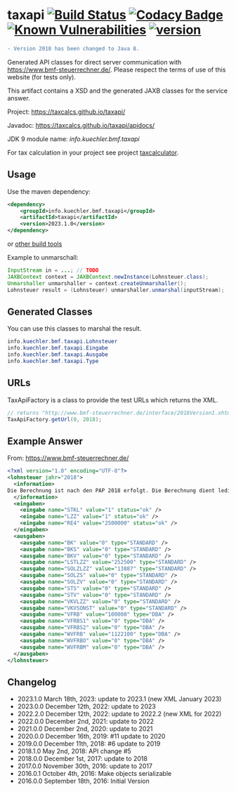 # taxapi [![Build Status](https://travis-ci.com/taxcalcs/taxapi.svg?branch=master)](https://travis-ci.com/taxcalcs/taxapi) [![Codacy Badge](https://app.codacy.com/project/badge/Grade/ed625cdbf61644a58c486d68822754d2)](https://www.codacy.com/gh/taxcalcs/taxapi/dashboard) [![Known Vulnerabilities](https://snyk.io/test/github/taxcalcs/taxapi/badge.svg?targetFile=pom.xml)](https://snyk.io/test/github/taxcalcs/taxapi?targetFile=pom.xml) [![version](https://maven-badges.herokuapp.com/maven-central/info.kuechler.bmf.taxapi/taxapi/badge.svg)](http://search.maven.org/#search|gav|1|g%3A%22info.kuechler.bmf.taxapi%22%20AND%20a%3A%22taxapi%22) 

```diff
- Version 2018 has been changed to Java 8.
```

Generated API classes for direct server communication with <https://www.bmf-steuerrechner.de/>.
Please respect the terms of use of this website (for tests only).

This artifact contains a XSD and the generated JAXB classes for the service answer.

Project: <https://taxcalcs.github.io/taxapi/>

Javadoc: <https://taxcalcs.github.io/taxapi/apidocs/>

JDK 9 module name: *info.kuechler.bmf.taxapi*

For tax calculation in your project see project [taxcalculator](https://github.com/taxcalcs/taxcalculator).

## Usage

Use the maven dependency:

```xml
<dependency>
	<groupId>info.kuechler.bmf.taxapi</groupId>
	<artifactId>taxapi</artifactId>
	<version>2023.1.0</version>
</dependency>
```
or [other build tools](https://admiralsmaster.github.io/taxapi/dependency-info.html)

Example to unmarschall:
```java
InputStream in = ...; // TODO
JAXBContext context = JAXBContext.newInstance(Lohnsteuer.class);
Unmarshaller unmarshaller = context.createUnmarshaller();
Lohnsteuer result = (Lohnsteuer) unmarshaller.unmarshal(inputStream);
```

## Generated Classes

You can use this classes to marshal the result.

```java
info.kuechler.bmf.taxapi.Lohnsteuer
info.kuechler.bmf.taxapi.Eingabe
info.kuechler.bmf.taxapi.Ausgabe
info.kuechler.bmf.taxapi.Type
```

## URLs

TaxApiFactory is a class to provide the test URLs which returns the XML.

```java
// returns "http://www.bmf-steuerrechner.de/interface/2018Version1.xhtml?code=Lohn2018"
TaxApiFactory.getUrl(0, 2018);
```

## Example Answer

From: <https://www.bmf-steuerrechner.de/>

```xml
<?xml version="1.0" encoding="UTF-8"?>
<lohnsteuer jahr="2018">
  <information>
Die Berechnung ist nach den PAP 2018 erfolgt. Die Berechnung dient lediglich der Qualitätssicherung. Die Externe Schnittstelle des Lohn- und Einkommensteuerrechner ist also nur für die Überprüfung ihrer Rechnung bestimmt und nicht dazu bestimmt, die Berechnung über ihn abzuwickeln.
  </information>
  <eingaben>
    <eingabe name="STKL" value="1" status="ok" />
    <eingabe name="LZZ" value="1" status="ok" />
    <eingabe name="RE4" value="2500000" status="ok" />
  </eingaben>
  <ausgaben>
    <ausgabe name="BK" value="0" type="STANDARD" />
    <ausgabe name="BKS" value="0" type="STANDARD" />
    <ausgabe name="BKV" value="0" type="STANDARD" />
    <ausgabe name="LSTLZZ" value="252500" type="STANDARD" />
    <ausgabe name="SOLZLZZ" value="13887" type="STANDARD" />
    <ausgabe name="SOLZS" value="0" type="STANDARD" />
    <ausgabe name="SOLZV" value="0" type="STANDARD" />
    <ausgabe name="STS" value="0" type="STANDARD" />
    <ausgabe name="STV" value="0" type="STANDARD" />
    <ausgabe name="VKVLZZ" value="0" type="STANDARD" />
    <ausgabe name="VKVSONST" value="0" type="STANDARD" />
    <ausgabe name="VFRB" value="100000" type="DBA" />
    <ausgabe name="VFRBS1" value="0" type="DBA" />
    <ausgabe name="VFRBS2" value="0" type="DBA" />
    <ausgabe name="WVFRB" value="1122100" type="DBA" />
    <ausgabe name="WVFRBO" value="0" type="DBA" />
    <ausgabe name="WVFRBM" value="0" type="DBA" />
  </ausgaben>
</lohnsteuer>
```

## Changelog

*   2023.1.0 March 18th, 2023: update to 2023.1 (new XML January 2023)
*   2023.0.0 December 12th, 2022: update to 2023 
*   2022.2.0 December 12th, 2022: update to 2022.2 (new XML for 2022)
*   2022.0.0 December 2nd, 2021: update to 2022
*   2021.0.0 December 2nd, 2020: update to 2021
*   2020.0.0 December 16th, 2019: \#11 update to 2020
*   2019.0.0 December 11th, 2018: \#6 update to 2019
*   2018.1.0 May 2nd, 2018: API change \#5
*   2018.0.0 December 1st, 2017: update to 2018
*   2017.0.0 November 30th, 2016: update to 2017
*   2016.0.1 October 4th, 2016: Make objects serializable
*   2016.0.0 September 18th, 2016: Initial Version
